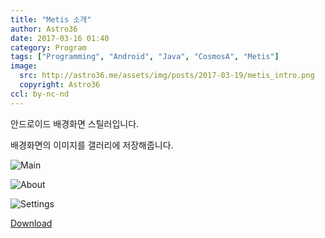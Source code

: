 ```yaml
---
title: "Metis 소개"
author: Astro36
date: 2017-03-16 01:40
category: Program
tags: ["Programming", "Android", "Java", "CosmosA", "Metis"]
image:
  src: http://astro36.me/assets/img/posts/2017-03-19/metis_intro.png
  copyright: Astro36
ccl: by-nc-nd
---
```


안드로이드 배경화면 스틸러입니다.

배경화면의 이미지를 갤러리에 저장해줍니다.

![Main](https://raw.githubusercontent.com/CosmosA/Metis/master/res/img_main.png)

![About](https://raw.githubusercontent.com/CosmosA/Metis/master/res/img_about.png)

![Settings](https://raw.githubusercontent.com/CosmosA/Metis/master/res/img_settings.png)

[Download](https://github.com/CosmosA/Metis/releases)
